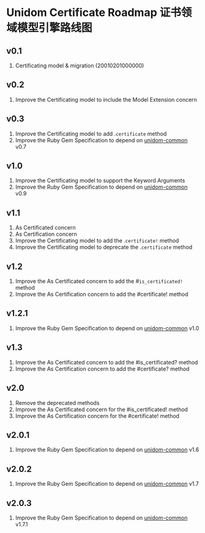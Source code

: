 # Unidom Certificate Roadmap 证书领域模型引擎路线图

## v0.1
1. Certificating model & migration (20010201000000)

## v0.2
1. Improve the Certificating model to include the Model Extension concern

## v0.3
1. Improve the Certificating model to add .``certificate`` method
2. Improve the Ruby Gem Specification to depend on [unidom-common](https://github.com/topbitdu/unidom-common) v0.7

## v1.0
1. Improve the Certificating model to support the Keyword Arguments
2. Improve the Ruby Gem Specification to depend on [unidom-common](https://github.com/topbitdu/unidom-common) v0.9

## v1.1
1. As Certificated concern
2. As Certification concern
3. Improve the Certificating model to add the .``certificate!`` method
4. Improve the Certificating model to deprecate the .``certificate`` method

## v1.2
1. Improve the As Certificated concern to add the #``is_certificated!`` method
2. Improve the As Certification concern to add the #certificate! method

## v1.2.1
1. Improve the Ruby Gem Specification to depend on [unidom-common](https://github.com/topbitdu/unidom-common) v1.0

## v1.3
1. Improve the As Certificated concern to add the #is_certificated? method
2. Improve the As Certification concern to add the #certificate? method

## v2.0
1. Remove the deprecated methods
2. Improve the As Certificated concern for the #is_certificated! method
3. Improve the As Certification concern for the #certificate! method

## v2.0.1
1. Improve the Ruby Gem Specification to depend on [unidom-common](https://github.com/topbitdu/unidom-common) v1.6

## v2.0.2
1. Improve the Ruby Gem Specification to depend on [unidom-common](https://github.com/topbitdu/unidom-common) v1.7

## v2.0.3
1. Improve the Ruby Gem Specification to depend on [unidom-common](https://github.com/topbitdu/unidom-common) v1.7.1
